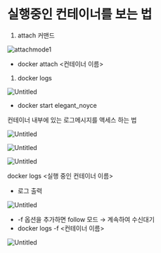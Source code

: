 # 실행중인 컨테이너를 보는 법

1. attach 커맨드

![attachmode1](https://user-images.githubusercontent.com/94940412/186358816-27c650bd-2755-4c03-80b1-a73c3e5af486.jpg)


- docker attach <컨테이너 이름>

1. docker logs

![Untitled](https://s3.us-west-2.amazonaws.com/secure.notion-static.com/2e6f77a5-12e7-4bfe-8477-cdce97341270/Untitled.png?X-Amz-Algorithm=AWS4-HMAC-SHA256&X-Amz-Content-Sha256=UNSIGNED-PAYLOAD&X-Amz-Credential=AKIAT73L2G45EIPT3X45%2F20220824%2Fus-west-2%2Fs3%2Faws4_request&X-Amz-Date=20220824T073523Z&X-Amz-Expires=86400&X-Amz-Signature=cf97baa92ef468c825cdaf9104cdbd5503c168785ddf77a2bbaae3703aeba61a&X-Amz-SignedHeaders=host&response-content-disposition=filename%20%3D%22Untitled.png%22&x-id=GetObject)

- docker start elegant_noyce

컨테이너 내부에 있는 로그메시지를 액세스 하는 법

![Untitled](https://s3.us-west-2.amazonaws.com/secure.notion-static.com/f225db04-7e34-470f-bc68-f944c22b6b1a/Untitled.png?X-Amz-Algorithm=AWS4-HMAC-SHA256&X-Amz-Content-Sha256=UNSIGNED-PAYLOAD&X-Amz-Credential=AKIAT73L2G45EIPT3X45%2F20220824%2Fus-west-2%2Fs3%2Faws4_request&X-Amz-Date=20220824T073608Z&X-Amz-Expires=86400&X-Amz-Signature=d34c69d9bf888bdc0862aaf527d426f58aa43bf17b606109e7836ff527d0b3b2&X-Amz-SignedHeaders=host&response-content-disposition=filename%20%3D%22Untitled.png%22&x-id=GetObject)

![Untitled](https://s3.us-west-2.amazonaws.com/secure.notion-static.com/0be96972-3094-4681-afd1-a24889f8d42b/Untitled.png?X-Amz-Algorithm=AWS4-HMAC-SHA256&X-Amz-Content-Sha256=UNSIGNED-PAYLOAD&X-Amz-Credential=AKIAT73L2G45EIPT3X45%2F20220824%2Fus-west-2%2Fs3%2Faws4_request&X-Amz-Date=20220824T073658Z&X-Amz-Expires=86400&X-Amz-Signature=4de3b591eb2be3b65628dd07abdbc54a1088f1b10c7286186d01add212308876&X-Amz-SignedHeaders=host&response-content-disposition=filename%20%3D%22Untitled.png%22&x-id=GetObject)

![Untitled](https://s3.us-west-2.amazonaws.com/secure.notion-static.com/6866c83e-4bdd-4ed2-9bc0-751acc0f72aa/Untitled.png?X-Amz-Algorithm=AWS4-HMAC-SHA256&X-Amz-Content-Sha256=UNSIGNED-PAYLOAD&X-Amz-Credential=AKIAT73L2G45EIPT3X45%2F20220824%2Fus-west-2%2Fs3%2Faws4_request&X-Amz-Date=20220824T073742Z&X-Amz-Expires=86400&X-Amz-Signature=3e374e375dcb00e09c3987936cec4cef790d88d3d2cd4d7f328c64ee64ecd4d0&X-Amz-SignedHeaders=host&response-content-disposition=filename%20%3D%22Untitled.png%22&x-id=GetObject)

docker logs <실행 중인 컨테이너 이름>

- 로그 출력

![Untitled](https://s3.us-west-2.amazonaws.com/secure.notion-static.com/89d31fe1-ca50-4d55-aae3-6d9981cb0739/Untitled.png?X-Amz-Algorithm=AWS4-HMAC-SHA256&X-Amz-Content-Sha256=UNSIGNED-PAYLOAD&X-Amz-Credential=AKIAT73L2G45EIPT3X45%2F20220824%2Fus-west-2%2Fs3%2Faws4_request&X-Amz-Date=20220824T073803Z&X-Amz-Expires=86400&X-Amz-Signature=7d456e417e616c1e5178f6915dcb6b176e23438dcea5edcbb18762558660dc39&X-Amz-SignedHeaders=host&response-content-disposition=filename%20%3D%22Untitled.png%22&x-id=GetObject)

- -f 옵션을 추가하면 follow 모드 → 계속하여 수신대기
- docker logs -f <컨테이너 이름>

![Untitled](https://s3.us-west-2.amazonaws.com/secure.notion-static.com/7d956b09-0a7c-40a5-8d30-225e7f10ce92/Untitled.png?X-Amz-Algorithm=AWS4-HMAC-SHA256&X-Amz-Content-Sha256=UNSIGNED-PAYLOAD&X-Amz-Credential=AKIAT73L2G45EIPT3X45%2F20220824%2Fus-west-2%2Fs3%2Faws4_request&X-Amz-Date=20220824T073827Z&X-Amz-Expires=86400&X-Amz-Signature=082f8820d0e4a7ac7821832fd8e7e41c696e9863d253dd338b284fb408e28d19&X-Amz-SignedHeaders=host&response-content-disposition=filename%20%3D%22Untitled.png%22&x-id=GetObject)


